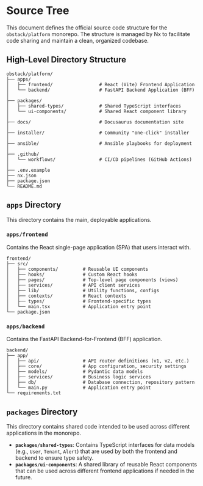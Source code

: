 # Source Tree

This document defines the official source code structure for the `obstack/platform` monorepo. The structure is managed by Nx to facilitate code sharing and maintain a clean, organized codebase.

## High-Level Directory Structure

```
obstack/platform/
├── apps/
│   ├── frontend/                 # React (Vite) Frontend Application
│   └── backend/                  # FastAPI Backend Application (BFF)
│
├── packages/
│   ├── shared-types/             # Shared TypeScript interfaces
│   └── ui-components/            # Shared React component library
│
├── docs/                         # Docusaurus documentation site
│
├── installer/                    # Community "one-click" installer
│
├── ansible/                      # Ansible playbooks for deployment
│
├── .github/
│   └── workflows/                # CI/CD pipelines (GitHub Actions)
│
├── .env.example
├── nx.json
├── package.json
└── README.md
```

## `apps` Directory

This directory contains the main, deployable applications.

### `apps/frontend`

Contains the React single-page application (SPA) that users interact with.

```
frontend/
├── src/
│   ├── components/         # Reusable UI components
│   ├── hooks/              # Custom React hooks
│   ├── pages/              # Top-level page components (views)
│   ├── services/           # API client services
│   ├── lib/                # Utility functions, configs
│   ├── contexts/           # React contexts
│   ├── types/              # Frontend-specific types
│   └── main.tsx            # Application entry point
└── package.json
```

### `apps/backend`

Contains the FastAPI Backend-for-Frontend (BFF) application.

```
backend/
├── app/
│   ├── api/                # API router definitions (v1, v2, etc.)
│   ├── core/               # App configuration, security settings
│   ├── models/             # Pydantic data models
│   ├── services/           # Business logic services
│   ├── db/                 # Database connection, repository pattern
│   └── main.py             # Application entry point
└── requirements.txt
```

## `packages` Directory

This directory contains shared code intended to be used across different applications in the monorepo.

-   **`packages/shared-types`**: Contains TypeScript interfaces for data models (e.g., `User`, `Tenant`, `Alert`) that are used by both the frontend and backend to ensure type safety.
-   **`packages/ui-components`**: A shared library of reusable React components that can be used across different frontend applications if needed in the future.
